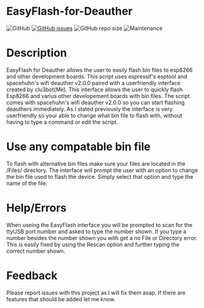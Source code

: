 # EasyFlash-for-Deauther
![GitHub](https://img.shields.io/github/license/clu3bot/EasyFlash-for-Deauther)
[![GitHub issues](https://img.shields.io/github/issues/clu3bot/EasyFlash-for-Deauther)](https://github.com/clu3bot/EasyFlash-for-Deauther/issues)
![GitHub repo size](https://img.shields.io/github/repo-size/clu3bot/EasyFlash-for-Deauther)
![Maintenance](https://img.shields.io/maintenance/yes/2021)

# Description
EasyFlash for Deauther allows the user to easily flash bin files to esp8266 and other development boards. This script uses espressif's esptool and spacehuhn's wifi deauther v2.0.0 paired with a userfriendly interface created by clu3bot(Me). This interface allows the user to quickly flash Esp8266 and varius other developement boards with bin files. The script comes with spacehuhn's wifi deauther v2.0.0 so you can start flashing deauthers immediately. As I stated previously the interface is very userfriendly so your able to change what bin file to flash with, without having to type a command or edit the script. 


# Use any compatable bin file
To flash with alternative bin files make sure your files are located in the /Files/ directory. The interface will prompt the user with an option to change the bin file used to flash the device. Simply select that option and type the name of the file.  

# Help/Errors

When useing the EasyFlash interface you will be prompted to scan for the ttyUSB port number and asked to type the number shown. If you type a number besides the number shown you with get a no File or Directory error. This is easily fixed by using the Rescan option and further typing the correct number shown.

# Feedback

Please report issues with this project as I will fix them asap. If there are features that should be added let me know. 
